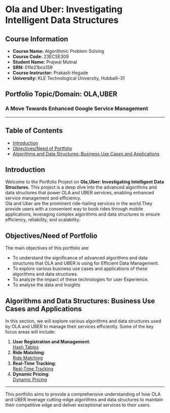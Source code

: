  # Ola and Uber: Investigating Intelligent Data Structures

## Course Information

- **Course Name:** Algorithmic Problem Solving
- **Course Code:** 23ECSE309
- **Student Name:** Prajwal Mutnal
- **SRN:** 01fe21bcs159
- **Course Instructor:** Prakash Hegade
- **University:** KLE Technological University, Hubballi-31

## Portfolio Topic/Domain: OLA,UBER

### A Move Towards Enhanced Google Service Management

---

## Table of Contents

- [Introduction](#introduction)
- [Objectives/Need of Portfolio](#objectivesneed-of-portfolio)
- [Algorithms and Data Structures: Business Use Cases and Applications](#algorithms-and-data-structures-business-use-cases-and-applications)

## Introduction

Welcome to the Portfolio Project on **Ola,Uber: Investigating Intelligent Data Structures**. This project is a deep dive into the advanced algorithms and data structures that power OLA and UBER services, enabling enhanced service management and efficiency.<br>
Ola and Uber are the prominent ride-hailing services in the world.They provide users with a convenient way to book rides through mobile applications, leveraging complex algorithms and data structures to ensure efficiency, reliability, and scalability.

## Objectives/Need of Portfolio

The main objectives of this portfolio are:

- To understand the significance of advanced algorithms and data structures that OLA and UBER is using for Efficient Data Management.
- To explore various business use cases and applications of these algorithms and data structures.
- To analyze the impact of these technologies for user Experience.
- To analyse the data and Insights

## Algorithms and Data Structures: Business Use Cases and Applications

In this section, we will explore various algorithms and data structures used by OLA and UBER to manage their services efficiently. Some of the key focus areas will include:

1. **User Registration and Management**:
    <br>[Hash Tables](hashtable.md) 
2. **Ride Matching**:
    <br>[Ride Matching](ridematching.md)
3. **Real-Time Tracking**:
    <br>[Real-Time Tracking](realtimetracking.md)
4. **Dynamic Pricing**:
   <br>[Dynamic Pricing](dynamicpricing.md)


---

This portfolio aims to provide a comprehensive understanding of how OLA and UBER leverage cutting-edge algorithms and data structures to maintain their competitive edge and deliver exceptional services to their users.
